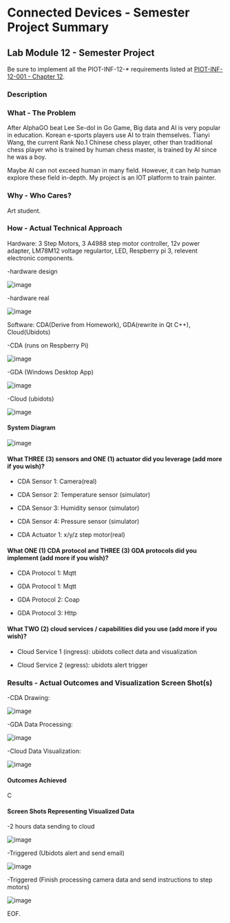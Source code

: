 # Connected Devices - Semester Project Summary

## Lab Module 12 - Semester Project

Be sure to implement all the PIOT-INF-12-* requirements listed at [PIOT-INF-12-001 - Chapter 12](https://github.com/orgs/programming-the-iot/projects/1#column-10488565).

### Description



### What - The Problem 

After AlphaGO beat Lee Se-dol in Go Game, Big data and AI is very popular in education. Korean e-sports players use AI to train themselves. Tianyi Wang, the current Rank No.1 Chinese chess player, other than traditional chess player who is trained by human chess master, is trained by AI since he was a boy. 

Maybe AI can not exceed human in many field. However, it can help human explore these field in-depth. My project is an IOT platform to train painter.

### Why - Who Cares? 

Art student.

### How - Actual Technical Approach

Hardware: 3 Step Motors, 3 A4988 step motor controller, 12v power adapter, LM78M12 voltage regulartor, LED, Respberry pi 3, relevent electronic components.

-hardware design

![image](project/Hardware.png)

-hardware real

![image](project/hardwareReal.jpg)

Software: CDA(Derive from Homework), GDA(rewrite in Qt C++), Cloud(Ubidots)

-CDA (runs on Respberry Pi)

![image](project/CDA.png)

-GDA (Windows Desktop App)

![image](project/GDA.png)

-Cloud (ubidots)

![image](project/GDA-CLOUD.png)

#### System Diagram

![image](proposal/PIOT-Semester-Proposal.png)

#### What THREE (3) sensors and ONE (1) actuator did you leverage (add more if you wish)?

- CDA Sensor 1: Camera(real)

- CDA Sensor 2: Temperature sensor (simulator)

- CDA Sensor 3: Humidity sensor (simulator)

- CDA Sensor 4: Pressure sensor (simulator)

- CDA Actuator 1: x/y/z step motor(real)

#### What ONE (1) CDA protocol and THREE (3) GDA protocols did you implement (add more if you wish)?

- CDA Protocol 1: Mqtt

- GDA Protocol 1: Mqtt

- GDA Protocol 2: Coap

- GDA Protocol 3: Http
 
#### What TWO (2) cloud services / capabilities did you use (add more if you wish)?

- Cloud Service 1 (ingress): ubidots collect data and visualization

- Cloud Service 2 (egress): ubidots alert trigger
 
### Results - Actual Outcomes and Visualization Screen Shot(s)

-CDA Drawing:

![image](project/outcome.gif)

-GDA Data Processing:

![image](project/processing.gif)

-Cloud Data Visualization:

![image](project/GDA-CLOUD.png)

#### Outcomes Achieved

C 

#### Screen Shots Representing Visualized Data

-2 hours data sending to cloud

![image](project/cloudData.png)

-Triggered (Ubidots alert and send email)

![image](project/Trigger.png)

-Triggered (Finish processing camera data and send instructions to step motors)

![image](project/outcome.gif)


EOF.
